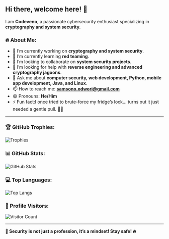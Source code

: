 ## Hi there, welcome here! 👋

I am **Codeveno**, a passionate cybersecurity enthusiast specializing in **cryptography and system security**. 

### 🔥 About Me:
- 🔭 I’m currently working on **cryptography and system security**.
- 🌱 I’m currently learning **red teaming**.
- 👯 I’m looking to collaborate on **system security projects**.
- 🤔 I’m looking for help with **reverse engineering and advanced cryptography jagoons**.
- 💬 Ask me about **computer security, web development, Python, mobile app development, Java, and Linux**.
- 📫 How to reach me: **samsono.odwori@gmail.com**
- 😄 Pronouns: **He/Him**
- ⚡ Fun fact:I once tried to brute-force my fridge’s lock… turns out it just needed a gentle pull. 🧑‍💻

---
### 🏆 GitHub Trophies:
![Trophies](https://github-profile-trophy.vercel.app/?username=codeveno&theme=onedark&column=7)

### 📊 GitHub Stats:
![GitHub Stats](https://github-readme-stats.vercel.app/api?username=codeveno&show_icons=true&theme=radical&rank_icon=github)

### 💻 Top Languages:
![Top Langs](https://github-readme-stats.vercel.app/api/top-langs/?username=codeveno&layout=compact&theme=radical)

### 👀 Profile Visitors:
![Visitor Count](https://komarev.com/ghpvc/?username=codeveno&color=blue)


---

**🔐 Security is not just a profession, it’s a mindset! Stay safe! 🔥**
